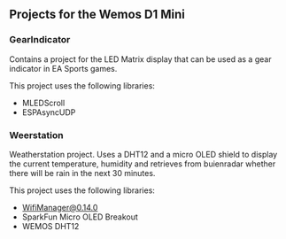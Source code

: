 ## Projects for the Wemos D1 Mini

### GearIndicator
Contains a project for the LED Matrix display that can be used as a gear indicator in EA Sports games.

This project uses the following libraries:
* MLEDScroll
* ESPAsyncUDP

### Weerstation
Weatherstation project. Uses a DHT12 and a micro OLED shield to display the current temperature, humidity and retrieves from buienradar whether there will be rain in the next 30 minutes.

This project uses the following libraries:
* WifiManager@0.14.0
* SparkFun Micro OLED Breakout
* WEMOS DHT12
